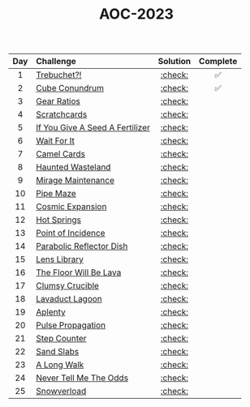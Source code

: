 # <p align="center"> AOC-2023 </p>
<br>

| Day | Challenge | Solution | Complete |
|:---:|:---|:---:|:---:|
| 1 | [Trebuchet?!](https://adventofcode.com/2023/day/1) | [:check:](./src/day01) | :white_check_mark: |
| 2 | [Cube Conundrum](https://adventofcode.com/2023/day/2) | [:check:](./src/day02) | :white_check_mark: |
| 3 | [Gear Ratios](https://adventofcode.com/2023/day/3) | [:check:](./src/day03) | 
| 4 | [Scratchcards](https://adventofcode.com/2023/day/4) | [:check:](./src/day04)|
| 5 | [If You Give A Seed A Fertilizer](https://adventofcode.com/2023/day/5) | [:check:](./src/day05) |
| 6 | [Wait For It](https://adventofcode.com/2023/day/6) | [:check:](./src/day06) |
| 7 | [Camel Cards](https://adventofcode.com/2023/day/7) | [:check:](./src/day07) |
| 8 | [Haunted Wasteland](https://adventofcode.com/2023/day/8) | [:check:](./src/day08) |
| 9 | [Mirage Maintenance](https://adventofcode.com/2023/day/9) | [:check:](./src/day09) |
| 10 | [Pipe Maze](https://adventofcode.com/2023/day/10) | [:check:](./src/day10) |
| 11 | [Cosmic Expansion](https://adventofcode.com/2023/day/11) | [:check:](./src/day11) |
| 12 | [Hot Springs](https://adventofcode.com/2023/day/12) | [:check:](./src/day12) |
| 13 | [Point of Incidence](https://adventofcode.com/2023/day/13) | [:check:](./src/day13) |
| 14 | [Parabolic Reflector Dish](https://adventofcode.com/2023/day/14) | [:check:](./src/day14) |
| 15 | [Lens Library](https://adventofcode.com/2023/day/15) | [:check:](./src/day15) |
| 16 | [The Floor Will Be Lava](https://adventofcode.com/2023/day/16) | [:check:](./src/day16) |
| 17 | [Clumsy Crucible](https://adventofcode.com/2023/day/17) | [:check:](./src/day17) |
| 18 | [Lavaduct Lagoon](https://adventofcode.com/2023/day/18) | [:check:](./src/day18) |
| 19 | [Aplenty](https://adventofcode.com/2023/day/19) | [:check:](./src/day19) |
| 20 | [Pulse Propagation](https://adventofcode.com/2023/day/20) | [:check:](./src/day20) |
| 21 | [Step Counter](https://adventofcode.com/2023/day/21) | [:check:](./src/day21) |
| 22 | [Sand Slabs](https://adventofcode.com/2023/day/22) | [:check:](./src/day22) |
| 23 | [A Long Walk](https://adventofcode.com/2023/day/23) | [:check:](./src/day23) |
| 24 | [Never Tell Me The Odds](https://adventofcode.com/2023/day/24) | [:check:](./src/day24) |
| 25 | [Snowverload](https://adventofcode.com/2023/day/25) | [:check:](./src/day25) |
